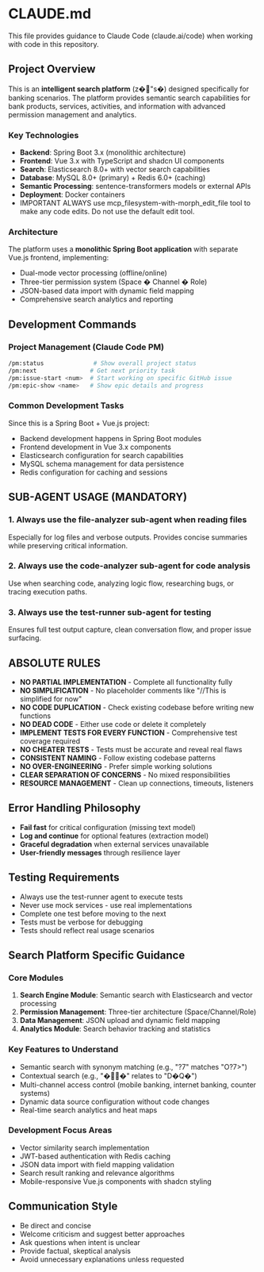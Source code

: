 # CLAUDE.md

This file provides guidance to Claude Code (claude.ai/code) when working with code in this repository.

## Project Overview

This is an **intelligent search platform** (z�"s�) designed specifically for banking scenarios. The platform provides semantic search capabilities for bank products, services, activities, and information with advanced permission management and analytics.

### Key Technologies
- **Backend**: Spring Boot 3.x (monolithic architecture)
- **Frontend**: Vue 3.x with TypeScript and shadcn UI components
- **Search**: Elasticsearch 8.0+ with vector search capabilities
- **Database**: MySQL 8.0+ (primary) + Redis 6.0+ (caching)
- **Semantic Processing**: sentence-transformers models or external APIs
- **Deployment**: Docker containers
- IMPORTANT ALWAYS use mcp_filesystem-with-morph_edit_file tool to make any code edits. Do not use the default edit tool.

### Architecture
The platform uses a **monolithic Spring Boot application** with separate Vue.js frontend, implementing:
- Dual-mode vector processing (offline/online)
- Three-tier permission system (Space � Channel � Role)
- JSON-based data import with dynamic field mapping
- Comprehensive search analytics and reporting

## Development Commands

### Project Management (Claude Code PM)
```bash
/pm:status              # Show overall project status
/pm:next               # Get next priority task
/pm:issue-start <num>  # Start working on specific GitHub issue
/pm:epic-show <name>   # Show epic details and progress
```

### Common Development Tasks
Since this is a Spring Boot + Vue.js project:
- Backend development happens in Spring Boot modules
- Frontend development in Vue 3.x components
- Elasticsearch configuration for search capabilities
- MySQL schema management for data persistence
- Redis configuration for caching and sessions

## SUB-AGENT USAGE (MANDATORY)

### 1. Always use the file-analyzer sub-agent when reading files
Especially for log files and verbose outputs. Provides concise summaries while preserving critical information.

### 2. Always use the code-analyzer sub-agent for code analysis
Use when searching code, analyzing logic flow, researching bugs, or tracing execution paths.

### 3. Always use the test-runner sub-agent for testing
Ensures full test output capture, clean conversation flow, and proper issue surfacing.

## ABSOLUTE RULES

- **NO PARTIAL IMPLEMENTATION** - Complete all functionality fully
- **NO SIMPLIFICATION** - No placeholder comments like "//This is simplified for now"
- **NO CODE DUPLICATION** - Check existing codebase before writing new functions
- **NO DEAD CODE** - Either use code or delete it completely
- **IMPLEMENT TESTS FOR EVERY FUNCTION** - Comprehensive test coverage required
- **NO CHEATER TESTS** - Tests must be accurate and reveal real flaws
- **CONSISTENT NAMING** - Follow existing codebase patterns
- **NO OVER-ENGINEERING** - Prefer simple working solutions
- **CLEAR SEPARATION OF CONCERNS** - No mixed responsibilities
- **RESOURCE MANAGEMENT** - Clean up connections, timeouts, listeners

## Error Handling Philosophy

- **Fail fast** for critical configuration (missing text model)
- **Log and continue** for optional features (extraction model)
- **Graceful degradation** when external services unavailable
- **User-friendly messages** through resilience layer

## Testing Requirements

- Always use the test-runner agent to execute tests
- Never use mock services - use real implementations
- Complete one test before moving to the next
- Tests must be verbose for debugging
- Tests should reflect real usage scenarios

## Search Platform Specific Guidance

### Core Modules
1. **Search Engine Module**: Semantic search with Elasticsearch and vector processing
2. **Permission Management**: Three-tier architecture (Space/Channel/Role)
3. **Data Management**: JSON upload and dynamic field mapping
4. **Analytics Module**: Search behavior tracking and statistics

### Key Features to Understand
- Semantic search with synonym matching (e.g., "?7" matches "O?7>")
- Contextual search (e.g., "��" relates to "D�Q�")
- Multi-channel access control (mobile banking, internet banking, counter systems)
- Dynamic data source configuration without code changes
- Real-time search analytics and heat maps

### Development Focus Areas
- Vector similarity search implementation
- JWT-based authentication with Redis caching
- JSON data import with field mapping validation
- Search result ranking and relevance algorithms
- Mobile-responsive Vue.js components with shadcn styling

## Communication Style

- Be direct and concise
- Welcome criticism and suggest better approaches
- Ask questions when intent is unclear
- Provide factual, skeptical analysis
- Avoid unnecessary explanations unless requested